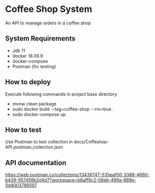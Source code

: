 # Coffee Shop System
An API to manage orders in a coffee shop

## System Requirements
* Jdk 11
* docker 18.09.9
* docker-compose
* Postman (for testing)

## How to deploy
Execute following commands in project base directory
* mvnw clean package
* sudo docker build --tag=coffee-shop --rm=true .
* sudo docker-compose up

## How to test
Use Postman to test collection in docs/Coffeshop-API.postman_collection.json

## API documentation
https://web.postman.co/collections/13436747-535eaf00-3388-4660-b439-957d59b2d4d7?workspace=b6aff9c2-08eb-499a-889e-5d4003789597